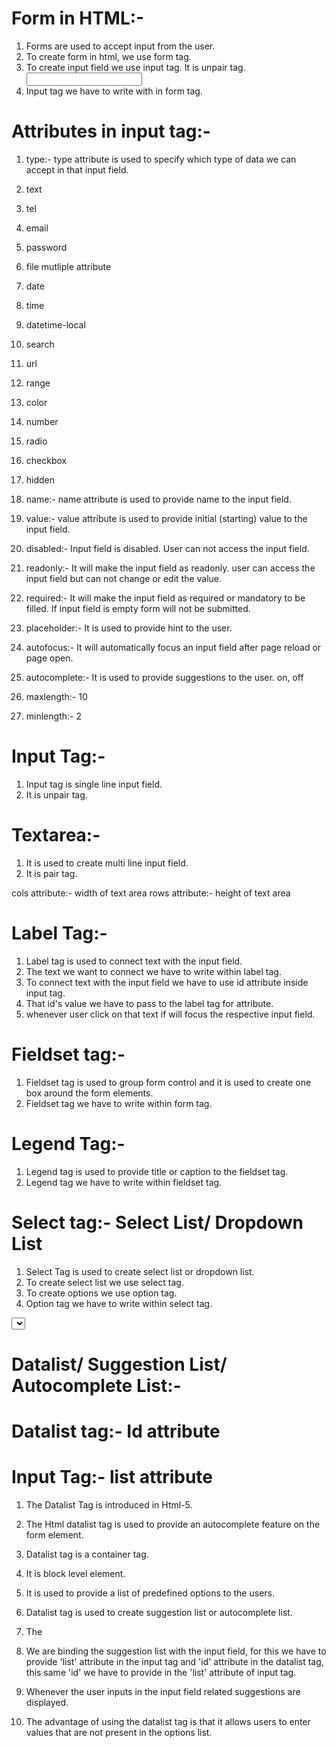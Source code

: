 # Form in HTML:-
1. Forms are used to accept input from the user.
2. To create form in html, we use form tag.
3. To create input field we use input tag. It is unpair tag.
   <input type="text">
4. Input tag we have to write with in form tag.

# Attributes in input tag:-
1. type:- type attribute is used to specify which type of data we can accept in that input field.

1. text
2. tel
3. email
4. password
5. file mutliple attribute
6. date
7. time
8. datetime-local
9. search
10. url
11. range
12. color
13. number
14. radio
15. checkbox
16. hidden

2. name:- name attribute is used to provide name to the input field.

3. value:- value attribute is used to provide initial (starting) value to the input field.

4. disabled:- Input field is disabled. User can not access the input field.

5. readonly:- It will make the input field as readonly. user can access the input field but can not change or edit the value.

6. required:- It will make the input field as required or mandatory to be filled. If input field is empty form will not be submitted.

7. placeholder:- It is used to provide hint to the user.

8. autofocus:- It will automatically focus an input field after page reload or page open.

9. autocomplete:- It is used to provide suggestions to the user.
   on, off

10. maxlength:- 10

11. minlength:- 2

# Input Tag:- 
1. Input tag is single line input field.
2. It is unpair tag.

# Textarea:- 
1. It is used to create multi line input field.
2. It is pair tag.

cols attribute:- width of text area
rows attribute:- height of text area

# Label Tag:-
1. Label tag is used to connect text with the input field.
2. The text we want to connect we have to write within label tag.
3. To connect text with the input field we have to use id attribute inside input tag.
4. That id's value we have to pass to the label tag for attribute.
5. whenever user click on that text if will focus the respective input field.

# Fieldset tag:-
1. Fieldset tag is used to group form control and it is used to create one box around the form elements.
2. Fieldset tag we have to write within form tag.

# Legend Tag:-
1. Legend tag is used to provide title or caption to the fieldset tag.
2. Legend tag we have to write within fieldset tag.

# Select tag:- Select List/ Dropdown List
1. Select Tag is used to create select list or dropdown list.
2. To create select list we use select tag.
3. To create options we use option tag.
4. Option tag we have to write within select tag.

<select name="" id="">
        <option value=""></option>
        <option value=""></option>
        <option value=""></option>
        <option value=""></option>
</select>


# Datalist/ Suggestion List/ Autocomplete List:-

# Datalist tag:- Id attribute
# Input Tag:- list attribute

1. The Datalist Tag is introduced in Html-5.
2. The Html datalist tag is used to provide an autocomplete feature on the form element.
3. Datalist tag is a container tag.
4. It is block level element.
5. It is used to provide a list of predefined options to the users.
6. Datalist tag is used to create suggestion list or autocomplete list.
7. The <datalist> tag contains a set of <option> tags that define the options in the list.
8. We are binding the suggestion list with the input field, for this we have to provide 'list' attribute in the input tag and 'id' attribute in the datalist tag, this same 'id' we have to provide in the 'list' attribute of input tag.
9. Whenever the user inputs in the input field related suggestions are displayed.

10. The advantage of using the datalist tag is that it allows users to enter values that are not present in the options list.

